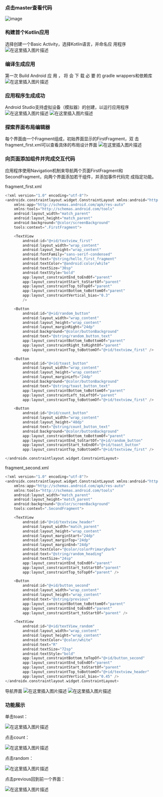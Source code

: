 ### 点击master查看代码
![image](https://user-images.githubusercontent.com/90608402/167304405-9d3102da-04b9-441f-88c3-2aa40d1e7b21.png)


### 构建首个Kotlin应用

 选择创建一个Basic Activity，选择Kotlin语言，并命名应
用程序
![在这里插入图片描述](https://img-blog.csdnimg.cn/b6190a59e9c34e0794afe5ebab9a3286.png)
### 编译生成应用
 第一次 Build Android 应 用 ， 将 会 下 载 必 要 的 gradle
wrappers和依赖库
![在这里插入图片描述](https://img-blog.csdnimg.cn/e38a88dca9f1432480366a8acb6f5c6d.png)
### 应用程序生成成功
 Android Studio支持虚拟设备（模拟器）的创建，以运行应用程序
 ![在这里插入图片描述](https://img-blog.csdnimg.cn/f2659fcf314d4c149f18f5eabe3a55a0.png)
 ![在这里插入图片描述](https://img-blog.csdnimg.cn/f89f8b1b68b94bd5943c9ee00e0d0973.png)
### 探索界面布局编辑器
每个界面由一个Fragment组成，初始界面显示的FirstFragment，双 击fragment_first.xml可以查看具体的布局设计界面
 ![在这里插入图片描述](https://img-blog.csdnimg.cn/059190536a1f42ba8e8117f33a54150d.png)
### 向页面添加组件并完成交互代码
应用程序使用Navigation机制来导航两个页面FirstFragment和
SecondFragment，向两个界面添加若干组件，并添加事件代码完
成指定功能。

fragment_first.xml

```kotlin
<?xml version="1.0" encoding="utf-8"?>
<androidx.constraintlayout.widget.ConstraintLayout xmlns:android="http://schemas.android.com/apk/res/android"
    xmlns:app="http://schemas.android.com/apk/res-auto"
    xmlns:tools="http://schemas.android.com/tools"
    android:layout_width="match_parent"
    android:layout_height="match_parent"
    android:background="@color/screenBackground"
    tools:context=".FirstFragment">

    <TextView
        android:id="@+id/textview_first"
        android:layout_width="wrap_content"
        android:layout_height="wrap_content"
        android:fontFamily="sans-serif-condensed"
        android:text="@string/hello_first_fragment"
        android:textColor="@android:color/white"
        android:textSize="30sp"
        android:textStyle="bold"
        app:layout_constraintEnd_toEndOf="parent"
        app:layout_constraintStart_toStartOf="parent"
        app:layout_constraintTop_toTopOf="parent"
        app:layout_constraintBottom_toBottomOf="parent"
        app:layout_constraintVertical_bias="0.3"
        />

    <Button
        android:id="@+id/random_button"
        android:layout_width="wrap_content"
        android:layout_height="wrap_content"
        android:layout_marginRight="24dp"
        android:background="@color/buttonBackground"
        android:text="@string/random_button_text"
        app:layout_constraintBottom_toBottomOf="parent"
        app:layout_constraintRight_toRightOf="parent"
        app:layout_constraintTop_toBottomOf="@+id/textview_first" />

    <Button
        android:id="@+id/toast_button"
        android:layout_width="wrap_content"
        android:layout_height="wrap_content"
        android:layout_marginLeft="24dp"
        android:background="@color/buttonBackground"
        android:text="@string/toast_button_text"
        app:layout_constraintBottom_toBottomOf="parent"
        app:layout_constraintLeft_toLeftOf="parent"
        app:layout_constraintTop_toBottomOf="@+id/textview_first" />

    <Button
        android:id="@+id/count_button"
        android:layout_width="wrap_content"
        android:layout_height="48dp"
        android:text="@string/count_button_text"
        android:background="@color/buttonBackground"
        app:layout_constraintBottom_toBottomOf="parent"
        app:layout_constraintEnd_toStartOf="@+id/random_button"
        app:layout_constraintStart_toEndOf="@+id/toast_button"
        app:layout_constraintTop_toBottomOf="@+id/textview_first" />

</androidx.constraintlayout.widget.ConstraintLayout>
```

fragment_second.xml

```kotlin
<?xml version="1.0" encoding="utf-8"?>
<androidx.constraintlayout.widget.ConstraintLayout xmlns:android="http://schemas.android.com/apk/res/android"
    xmlns:app="http://schemas.android.com/apk/res-auto"
    xmlns:tools="http://schemas.android.com/tools"
    android:layout_width="match_parent"
    android:layout_height="match_parent"
    android:background="@color/screenBackground"
    tools:context=".SecondFragment">

    <TextView
        android:id="@+id/textview_header"
        android:layout_width="match_parent"
        android:layout_height="wrap_content"
        android:layout_marginStart="24dp"
        android:layout_marginTop="24dp"
        android:layout_marginEnd="24dp"
        android:textColor="@color/colorPrimaryDark"
        android:text="@string/random_heading"
        android:textSize="24sp"
        app:layout_constraintEnd_toEndOf="parent"
        app:layout_constraintStart_toStartOf="parent"
        app:layout_constraintTop_toTopOf="parent" />

    <Button
        android:id="@+id/button_second"
        android:layout_width="wrap_content"
        android:layout_height="wrap_content"
        android:text="@string/previous"
        app:layout_constraintBottom_toBottomOf="parent"
        app:layout_constraintEnd_toEndOf="parent"
        app:layout_constraintStart_toStartOf="parent" />

    <TextView
        android:id="@+id/textView_random"
        android:layout_width="wrap_content"
        android:layout_height="wrap_content"
        android:textColor="@color/white"
        android:text="R"
        android:textSize="72sp"
        android:textStyle="bold"
        app:layout_constraintBottom_toTopOf="@+id/button_second"
        app:layout_constraintEnd_toEndOf="parent"
        app:layout_constraintStart_toStartOf="parent"
        app:layout_constraintTop_toBottomOf="@+id/textview_header"
        app:layout_constraintVertical_bias="0.45" />
</androidx.constraintlayout.widget.ConstraintLayout>
```

导航界面
![在这里插入图片描述](https://img-blog.csdnimg.cn/6a367ece77d642fdad15018684129445.png)
![在这里插入图片描述](https://img-blog.csdnimg.cn/b4d1551b8fe044bc947cd94281cdf07f.png)
### 功能展示
单击toast：

![在这里插入图片描述](https://img-blog.csdnimg.cn/6a1156ea330d471aad2fc90bff8b4409.png)

点击count：

![在这里插入图片描述](https://img-blog.csdnimg.cn/9ed51ff42253463ea2477f1639a62c91.png)

点击random：

![在这里插入图片描述](https://img-blog.csdnimg.cn/30da9f255ec34e27af377a7a40849e14.png)

点击previous回到前一个界面：

![在这里插入图片描述](https://img-blog.csdnimg.cn/1b91a37b5d234fc6bad90798efadb4b4.png)

